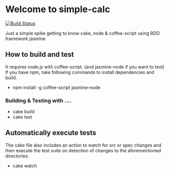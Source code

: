 # Welcome to simple-calc

[![Build Status](https://secure.travis-ci.org/zakgrant/simple-calculator.png)](http://travis-ci.org/zakgrant/simple-calculator)

Just a simple spike getting to know cake, node & coffee-script using BDD framework jasmine

## How to build and test

It requires node.js with coffee-script. (and jasmine-node if you want to test)
If you have npm, take following commands to install dependencies and build.

* npm install -g coffee-script jasmine-node

### Building & Testing with ....

* cake build
* cake test

## Automatically execute tests

The cake file also includes an action to watch for src or spec changes and then execute the test suite on detection of changes to the aforementioned directories.

* cake watch
